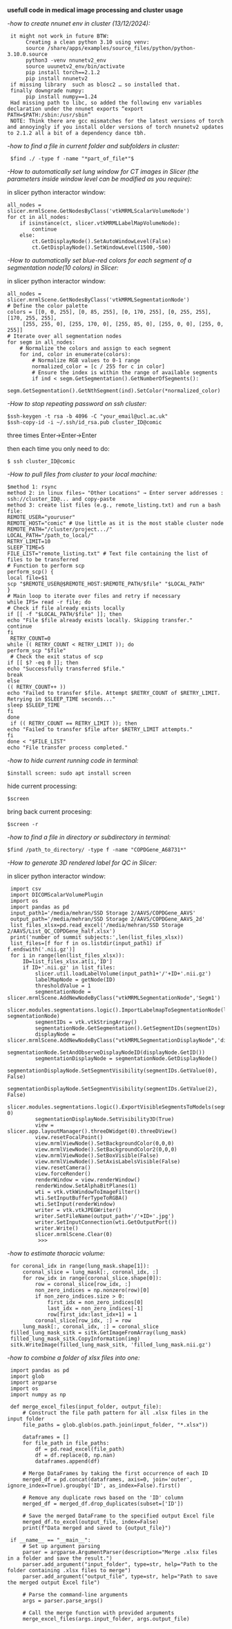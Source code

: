 **usefull code in medical image processing and cluster usage**

*-how to create nnunet env in cluster (13/12/2024):*

     it might not work in future BTW:
          Creating a clean python 3.10 using venv:
          source /share/apps/examples/source_files/python/python-3.10.0.source
          python3 -venv nnunetv2_env
          source uuunetv2_env/bin/activate
          pip install torch==2.1.2
          pip install nnunetv2
     if missing library  such as blosc2 … so installed that.
     finally downgrade numpy:
          pip install numpy==1.24
     Had missing path to libc, so added the following env variables declaration under the nnunet exports “export PATH=$PATH:/sbin:/usr/sbin”
     NOTE: Think there are gcc mismatches for the latest versions of torch and annoyingly if you install older versions of torch nnunetv2 updates to 2.1.2 all a bit of a dependency dance tbh.

*-how to find a file in current folder and subfolders in cluster:*


     $find ./ -type f -name "*part_of_file*"$

*-How to automatically set lung window for CT images in Slicer (the parameters inside window level can be modified as you require):*

in slicer python interactor window:


    all_nodes = slicer.mrmlScene.GetNodesByClass('vtkMRMLScalarVolumeNode')
    for ct in all_nodes:
        if isinstance(ct, slicer.vtkMRMLLabelMapVolumeNode):
            continue
        else:
            ct.GetDisplayNode().SetAutoWindowLevel(False)
            ct.GetDisplayNode().SetWindowLevel(1500,-500) 
     
*-How to automatically set blue-red colors for each segment of a segmentation node(10 colors) in Slicer:*

in slicer python interactor window:

    all_nodes = slicer.mrmlScene.GetNodesByClass('vtkMRMLSegmentationNode')
    # Define the color palette
    colors = [[0, 0, 255], [0, 85, 255], [0, 170, 255], [0, 255, 255], [170, 255, 255],
         [255, 255, 0], [255, 170, 0], [255, 85, 0], [255, 0, 0], [255, 0, 255]]
    # Iterate over all segmentation nodes
    for segm in all_nodes:
        # Normalize the colors and assign to each segment
        for ind, color in enumerate(colors):
            # Normalize RGB values to 0-1 range
            normalized_color = [c / 255 for c in color]
            # Ensure the index is within the range of available segments
            if ind < segm.GetSegmentation().GetNumberOfSegments():
                segm.GetSegmentation().GetNthSegment(ind).SetColor(*normalized_color)
            
*-How to stop repeating password on ssh cluster:*

    $ssh-keygen -t rsa -b 4096 -C "your_email@ucl.ac.uk"
    $ssh-copy-id -i ~/.ssh/id_rsa.pub cluster_ID@comic
  
 three times Enter->Enter->Enter
 
 then each time you only need to do:
 
    $ ssh cluster_ID@comic

*-How to pull files from cluster to your local machine:*

    $method 1: rsync
    method 2: in linux files→ "Other Locations" → Enter server addresses : ssh://cluster_ID@... and copy-paste
    method 3: create list files (e.g., remote_listing.txt) and run a bash file:
    REMOTE_USER="youruser"
    REMOTE_HOST="comic" # Use little as it is the most stable cluster node
    REMOTE_PATH="/cluster/project.../"
    LOCAL_PATH="/path_to_local/"
    RETRY_LIMIT=10
    SLEEP_TIME=5
    FILE_LIST="remote_listing.txt" # Text file containing the list of files to be transferred
    # Function to perform scp
    perform_scp() {
    local file=$1
    scp "$REMOTE_USER@$REMOTE_HOST:$REMOTE_PATH/$file" "$LOCAL_PATH"
    }
    # Main loop to iterate over files and retry if necessary
    while IFS= read -r file; do
    # Check if file already exists locally
    if [[ -f "$LOCAL_PATH/$file" ]]; then
    echo "File $file already exists locally. Skipping transfer."
    continue
    fi
     RETRY_COUNT=0
    while (( RETRY_COUNT < RETRY_LIMIT )); do
    perform_scp "$file"
     # Check the exit status of scp
    if [[ $? -eq 0 ]]; then
    echo "Successfully transferred $file."
    break
    else
    (( RETRY_COUNT++ ))
    echo "Failed to transfer $file. Attempt $RETRY_COUNT of $RETRY_LIMIT. Retrying in $SLEEP_TIME seconds..."
    sleep $SLEEP_TIME
    fi
    done
     if (( RETRY_COUNT == RETRY_LIMIT )); then
    echo "Failed to transfer $file after $RETRY_LIMIT attempts."
    fi
    done < "$FILE_LIST"
    echo "File transfer process completed."

*-how to hide current running code in terminal:*

    $install screen: sudo apt install screen
hide current processing: 

    $screen
bring back current procesing:

    $screen -r
    
*-how to find a file in directory or subdirectory in terminal:*

    $find /path_to_directory/ -type f -name "COPDGene_A68731*"

*-How to generate 3D rendered label for QC in Slicer:*

in slicer python interactor window:


     import csv
     import DICOMScalarVolumePlugin
     import os
     import pandas as pd
     input_path1='/media/mehran/SSD Storage 2/AAVS/COPDGene_AAVS'
     output_path='/media/mehran/SSD Storage 2/AAVS/COPDGene_AAVS_2d'
     list_files_xlsx=pd.read_excel('/media/mehran/SSD Storage 2/AAVS/List_QC_COPDGene_half.xlsx')
     print('number of summit subjects:',len(list_files_xlsx))
     list_files=[f for f in os.listdir(input_path1) if f.endswith('.nii.gz')]
     for i in range(len(list_files_xlsx)):
         ID=list_files_xlsx.at[i,'ID']
         if ID+'.nii.gz' in list_files:
             slicer.util.loadLabelVolume(input_path1+'/'+ID+'.nii.gz')
             labelMapNode = getNode(ID)
             thresholdValue = 1
             segmentationNode = slicer.mrmlScene.AddNewNodeByClass("vtkMRMLSegmentationNode",'Segm1')
             slicer.modules.segmentations.logic().ImportLabelmapToSegmentationNode(labelMapNode, segmentationNode)
             segmentIDs = vtk.vtkStringArray()
             segmentationNode.GetSegmentation().GetSegmentIDs(segmentIDs)
             displayNode = slicer.mrmlScene.AddNewNodeByClass("vtkMRMLSegmentationDisplayNode",'disp_segm')
             segmentationNode.SetAndObserveDisplayNodeID(displayNode.GetID())
             segmentationDisplayNode = segmentationNode.GetDisplayNode()
             segmentationDisplayNode.SetSegmentVisibility(segmentIDs.GetValue(0), False)
             segmentationDisplayNode.SetSegmentVisibility(segmentIDs.GetValue(2), False)
             slicer.modules.segmentations.logic().ExportVisibleSegmentsToModels(segmentationNode, 0)
             segmentationDisplayNode.SetVisibility3D(True)
             view = slicer.app.layoutManager().threeDWidget(0).threeDView()
             view.resetFocalPoint()
             view.mrmlViewNode().SetBackgroundColor(0,0,0)
             view.mrmlViewNode().SetBackgroundColor2(0,0,0)
             view.mrmlViewNode().SetBoxVisible(False)
             view.mrmlViewNode().SetAxisLabelsVisible(False)
             view.resetCamera()
             view.forceRender()
             renderWindow = view.renderWindow()
             renderWindow.SetAlphaBitPlanes(1)
             wti = vtk.vtkWindowToImageFilter()
             wti.SetInputBufferTypeToRGBA()
             wti.SetInput(renderWindow)
             writer = vtk.vtkJPEGWriter()
             writer.SetFileName(output_path+'/'+ID+'.jpg')
             writer.SetInputConnection(wti.GetOutputPort())
             writer.Write()
             slicer.mrmlScene.Clear(0)
              >>> 

*-how to estimate thoracic volume:*

     for coronal_idx in range(lung_mask.shape[1]):
         coronal_slice = lung_mask[:, coronal_idx, :]    
         for row_idx in range(coronal_slice.shape[0]):
             row = coronal_slice[row_idx, :]        
             non_zero_indices = np.nonzero(row)[0]        
             if non_zero_indices.size > 0:
                 first_idx = non_zero_indices[0]
                 last_idx = non_zero_indices[-1]            
                 row[first_idx:last_idx+1] = 1       
             coronal_slice[row_idx, :] = row    
         lung_mask[:, coronal_idx, :] = coronal_slice
     filled_lung_mask_sitk = sitk.GetImageFromArray(lung_mask)
     filled_lung_mask_sitk.CopyInformation(img)
     sitk.WriteImage(filled_lung_mask_sitk, 'filled_lung_mask.nii.gz')

     
*-how to combine a folder of xlsx files into one:*

     import pandas as pd
     import glob
     import argparse
     import os
     import numpy as np
     
     def merge_excel_files(input_folder, output_file):
         # Construct the file path pattern for all .xlsx files in the input folder
         file_paths = glob.glob(os.path.join(input_folder, "*.xlsx"))
         
         dataframes = []
         for file_path in file_paths:
             df = pd.read_excel(file_path)
             df = df.replace(0, np.nan)
             dataframes.append(df)
         
         # Merge DataFrames by taking the first occurrence of each ID
         merged_df = pd.concat(dataframes, axis=0, join='outer', ignore_index=True).groupby('ID', as_index=False).first()
         
         # Remove any duplicate rows based on the 'ID' column
         merged_df = merged_df.drop_duplicates(subset=['ID'])
         
         # Save the merged DataFrame to the specified output Excel file
         merged_df.to_excel(output_file, index=False)
         print(f"Data merged and saved to {output_file}")
     
     if __name__ == "__main__":
         # Set up argument parsing
         parser = argparse.ArgumentParser(description="Merge .xlsx files in a folder and save the result.")
         parser.add_argument("input_folder", type=str, help="Path to the folder containing .xlsx files to merge")
         parser.add_argument("output_file", type=str, help="Path to save the merged output Excel file")
         
         # Parse the command-line arguments
         args = parser.parse_args()
         
         # Call the merge function with provided arguments
         merge_excel_files(args.input_folder, args.output_file)
